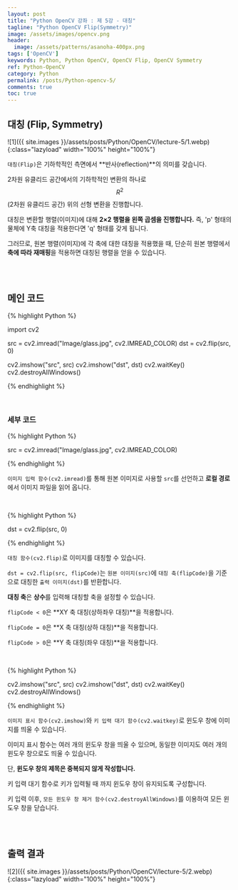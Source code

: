 ```yaml
---
layout: post
title: "Python OpenCV 강좌 : 제 5강 - 대칭"
tagline: "Python OpenCV Flip(Symmetry)"
image: /assets/images/opencv.png
header:
  image: /assets/patterns/asanoha-400px.png
tags: ['OpenCV']
keywords: Python, Python OpenCV, OpenCV Flip, OpenCV Symmetry
ref: Python-OpenCV
category: Python
permalink: /posts/Python-opencv-5/
comments: true
toc: true
---
```


## 대칭 (Flip, Symmetry)

![1]({{ site.images }}/assets/posts/Python/OpenCV/lecture-5/1.webp){:class="lazyload" width="100%" height="100%"}

`대칭(Flip)`은 기하학적인 측면에서 **반사(reflection)**의 의미를 갖습니다.

2차원 유클리드 공간에서의 기하학적인 변환의 하나로 $$ R^2 $$(2차원 유클리드 공간) 위의 선형 변환을 진행합니다.

대칭은 변환할 행렬(이미지)에 대해 **2×2 행렬을 왼쪽 곱셈을 진행합니다.** 즉, 'p' 형태의 물체에 Y축 대칭을 적용한다면 'q' 형태를 갖게 됩니다.

그러므로, 원본 행렬(이미지)에 각 축에 대한 대칭을 적용했을 때, 단순히 원본 행렬에서 **축에 따라 재매핑**을 적용하면 대칭된 행렬을 얻을 수 있습니다. 

<br>
<br>

## 메인 코드

{% highlight Python %}

import cv2

src = cv2.imread("Image/glass.jpg", cv2.IMREAD_COLOR)
dst = cv2.flip(src, 0)

cv2.imshow("src", src)
cv2.imshow("dst", dst)
cv2.waitKey()
cv2.destroyAllWindows()

{% endhighlight %}

<br>

### 세부 코드

{% highlight Python %}

src = cv2.imread("Image/glass.jpg", cv2.IMREAD_COLOR)

{% endhighlight %}

`이미지 입력 함수(cv2.imread)`를 통해 원본 이미지로 사용할 `src`를 선언하고 **로컬 경로**에서 이미지 파일을 읽어 옵니다.

<br>

{% highlight Python %}

dst = cv2.flip(src, 0)

{% endhighlight %}

`대칭 함수(cv2.flip)`로 이미지를 대칭할 수 있습니다.

`dst = cv2.flip(src, flipCode)`는 `원본 이미지(src)`에 `대칭 축(flipCode)`을 기준으로 대칭한 `출력 이미지(dst)`를 반환합니다.

**대칭 축**은 **상수**를 입력해 대칭할 축을 설정할 수 있습니다.

`flipCode < 0`은 **XY 축 대칭(상하좌우 대칭)**을 적용합니다.

`flipCode = 0`은 **X 축 대칭(상하 대칭)**을 적용합니다. 

`flipCode > 0`은 **Y 축 대칭(좌우 대칭)**을 적용합니다.

<br>

{% highlight Python %}

cv2.imshow("src", src)
cv2.imshow("dst", dst)
cv2.waitKey()
cv2.destroyAllWindows()

{% endhighlight %}

`이미지 표시 함수(cv2.imshow)`와 `키 입력 대기 함수(cv2.waitkey)`로 윈도우 창에 이미지를 띄울 수 있습니다.

이미지 표시 함수는 여러 개의 윈도우 창을 띄울 수 있으며, 동일한 이미지도 여러 개의 윈도우 창으로도 띄울 수 있습니다.

단, **윈도우 창의 제목은 중복되지 않게 작성합니다.** 

키 입력 대기 함수로 키가 입력될 때 까지 윈도우 창이 유지되도록 구성합니다.

키 입력 이후, `모든 윈도우 창 제거 함수(cv2.destroyAllWindows)`를 이용하여 모든 윈도우 창을 닫습니다.

<br>
<br>

## 출력 결과

![2]({{ site.images }}/assets/posts/Python/OpenCV/lecture-5/2.webp){:class="lazyload" width="100%" height="100%"}
